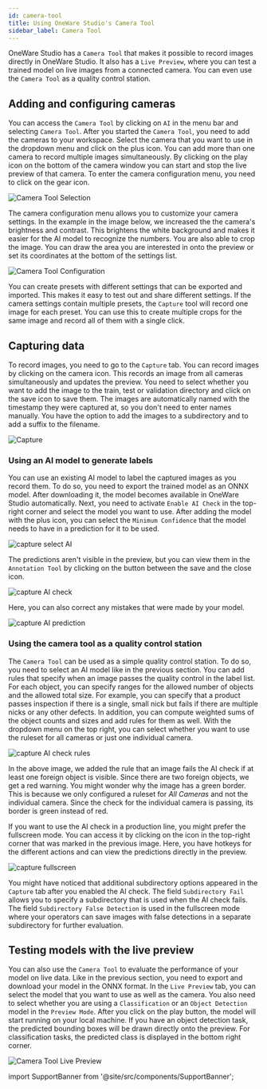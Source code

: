 ```yaml
---
id: camera-tool
title: Using OneWare Studio's Camera Tool
sidebar_label: Camera Tool
---
```

OneWare Studio has a ``Camera Tool`` that makes it possible to record images directly in OneWare Studio. It also has a ``Live Preview``, where you can test a trained model on live images from a connected camera. You can even use the ``Camera Tool`` as a quality control station.

## Adding and configuring cameras
You can access the ``Camera Tool`` by clicking on ``AI`` in the menu bar and selecting ``Camera Tool``. After you started the ``Camera Tool``, you need to add the cameras to your workspace. Select the camera that you want to use in the dropdown menu and click on the plus icon. You can add more than one camera to record multiple images simultaneously. By clicking on the play icon on the bottom of the camera window you can start and stop the live preview of that camera. To enter the camera configuration menu, you need to click on the gear icon.

![Camera Tool Selection](/img/ai/one_ai_plugin/getting_started/camera_tool/selection.png)

The camera configuration menu allows you to customize your camera settings. In the example in the image below, we increased the the camera's brightness and contrast. This brightens the white background and makes it easier for the AI model to recognize the numbers. You are also able to crop the image. You can draw the area you are interested in onto the preview or set its coordinates at the bottom of the settings list.

![Camera Tool Configuration](/img/ai/one_ai_plugin/getting_started/camera_tool/configuration.png)

You can create presets with different settings that can be exported and imported. This makes it easy to test out and share different settings. If the camera settings contain multiple presets, the ``Capture`` tool will record one image for each preset. You can use this to create multiple crops for the same image and record all of them with a single click.


## Capturing data
To record images, you need to go to the ``Capture`` tab. You can record images by clicking on the camera icon. This records an image from all cameras simultaneously and updates the preview. You need to select whether you want to add the image to the train, test or validation directory and click on the save icon to save them. The images are automatically named with the timestamp they were captured at, so you don't need to enter names manually. You have the option to add the images to a subdirectory and to add a suffix to the filename.

![Capture](/img/ai/one_ai_plugin/getting_started/camera_tool/capture.png)

### Using an AI model to generate labels
You can use an existing AI model to label the captured images as you record them. To do so, you need to export the trained model as an ONNX model. After downloading it, the model becomes available in OneWare Studio automatically. Next, you need to activate ``Enable AI Check`` in the top-right corner and select the model you want to use. After adding the model with the plus icon, you can select the ``Minimum Confidence`` that the model needs to have in a prediction for it to be used.

![capture select AI](/img/ai/one_ai_plugin/getting_started/camera_tool/capture_select_ai.png)

The predictions aren't visible in the preview, but you can view them in the ``Annotation Tool`` by clicking on the button between the save and the close icon.

![capture AI check](/img/ai/one_ai_plugin/getting_started/camera_tool/capture_ai_check.png)

Here, you can also correct any mistakes that were made by your model.

![capture AI prediction](/img/ai/one_ai_plugin/getting_started/camera_tool/capture_ai_prediction.png)

### Using the camera tool as a quality control station
The ``Camera Tool`` can be used as a simple quality control station. To do so, you need to select an AI model like in the previous section. You can add rules that specify when an image passes the quality control in the label list. For each object, you can specify ranges for the allowed number of objects and the allowed total size. For example, you can specify that a product passes inspection if there is a single, small nick but fails if there are multiple nicks or any other defects. In addition, you can compute weighted sums of the object counts and sizes and add rules for them as well. With the dropdown menu on the top right, you can select whether you want to use the ruleset for all cameras or just one individual camera.

![capture AI check rules](/img/ai/one_ai_plugin/getting_started/camera_tool/capture_ai_check_rules.png)

In the above image, we added the rule that an image fails the AI check if at least one foreign object is visible. Since there are two foreign objects, we get a red warning. You might wonder why the image has a green border. This is because we only configured a ruleset for *All Cameras* and not the individual camera. Since the check for the individual camera is passing, its border is green instead of red.

If you want to use the AI check in a production line, you might prefer the fullscreen mode. You can access it by clicking on the icon in the top-right corner that was marked in the previous image. Here, you have hotkeys for the different actions and can view the predictions directly in the preview.

![capture fullscreen](/img/ai/one_ai_plugin/getting_started/camera_tool/capture_fullscreen.png)

You might have noticed that additional subdirectory options appeared in the ``Capture`` tab after you enabled the AI check. The field ``Subdirectory Fail`` allows you to specify a subdirectory that is used when the AI check fails. The field ``Subdirectory False Detection`` is used in the fullscreen mode where your operators can save images with false detections in a separate subdirectory for further evaluation.


## Testing models with the live preview
You can also use the ``Camera Tool`` to evaluate the performance of your model on live data. Like in the previous section, you need to export and download your model in the ONNX format. In the ``Live Preview`` tab, you can select the model that you want to use as well as the camera. You also need to select whether you are using a ``Classification`` or an ``Object Detection`` model in the ``Preview Mode``. After you click on the play button, the model will start running on your local machine. If you have an object detection task, the predicted bounding boxes will be drawn directly onto the preview. For classification tasks, the predicted class is displayed in the bottom right corner.

![Camera Tool Live Preview](/img/ai/one_ai_plugin/getting_started/camera_tool/live_preview.png)

import SupportBanner from '@site/src/components/SupportBanner';

<SupportBanner subject="ONE AI Camera Tool Support" />